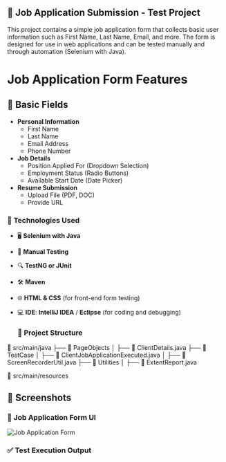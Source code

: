 ## 📝 **Job Application Submission - Test Project**

This project contains a simple job application form that collects basic user information such as First Name, Last Name, Email, and more. The form is designed for use in web applications and can be tested manually and through automation (Selenium with Java).

# Job Application Form Features

## 📌 Basic Fields
- **Personal Information**
  - First Name
  - Last Name
  - Email Address
  - Phone Number
- **Job Details**
  - Position Applied For (Dropdown Selection)
  - Employment Status (Radio Buttons)
  - Available Start Date (Date Picker)
- **Resume Submission**
  - Upload File (PDF, DOC)
  - Provide URL
### 🚀 **Technologies Used**

- 🖥️ **Selenium with Java**  
- 📝 **Manual Testing**  
- 🔍 **TestNG or JUnit**  
- 🛠️ **Maven**  
- 🌐 **HTML & CSS** (for front-end form testing)  
 - 💻 **IDE**: **IntelliJ IDEA** / **Eclipse** (for coding and debugging)

   ### 📂 Project Structure

📂 src/main/java
├── 📂 PageObjects
│ ├── 📄 ClientDetails.java
├── 📂 TestCase
│ ├── 📄 ClientJobApplicationExecuted.java
│ ├── 📄 ScreenRecorderUtil.java
├── 📂 Utilities
│ ├── 📄 ExtentReport.java

📂 src/main/resources


## 📸 Screenshots  
### 📝 Job Application Form UI  
![Job Application Form](https://drive.google.com/file/d/1NHoFOQdRRDB-3ZCxosTx3zlclUxb4ldd/view?usp=sharing)

### ✅ Test Execution Output  
![Test Result](C:\Users\Dell\eclipse-workspace\ApplicationJobSubmissionProject\reports\myReport.html)

